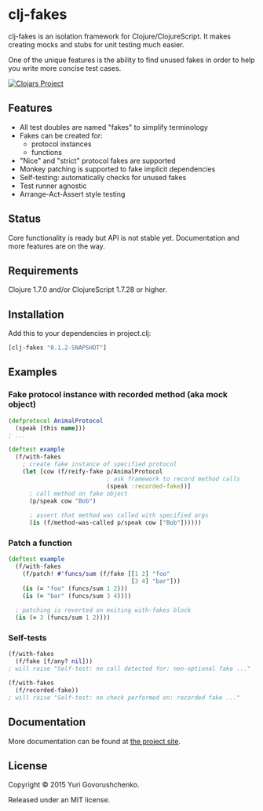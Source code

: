 # clj-fakes
clj-fakes is an isolation framework for Clojure/ClojureScript. It makes creating mocks and stubs for unit testing much easier.

One of the unique features is the ability to find unused fakes in order to help you write more concise test cases.

[![Clojars Project](http://clojars.org/clj-fakes/latest-version.svg)](http://clojars.org/clj-fakes)

## Features
* All test doubles are named "fakes" to simplify terminology
* Fakes can be created for:
  * protocol instances
  * functions
* "Nice" and "strict" protocol fakes are supported
* Monkey patching is supported to fake implicit dependencies
* Self-testing: automatically checks for unused fakes
* Test runner agnostic
* Arrange-Act-Assert style testing

## Status
Core functionality is ready but API is not stable yet. Documentation and more features are on the way.

## Requirements

Clojure 1.7.0 and/or ClojureScript 1.7.28 or higher.

## Installation
Add this to your dependencies in project.clj:

```clj
[clj-fakes "0.1.2-SNAPSHOT"]
```

## Examples

### Fake protocol instance with recorded method (aka mock object)

```clj
(defprotocol AnimalProtocol
  (speak [this name]))
; ...

(deftest example
  (f/with-fakes
    ; create fake instance of specified protocol
    (let [cow (f/reify-fake p/AnimalProtocol
                            ; ask framework to record method calls
                            (speak :recorded-fake))]
      ; call method on fake object
      (p/speak cow "Bob")
      
      ; assert that method was called with specified args
      (is (f/method-was-called p/speak cow ["Bob"])))))
```

### Patch a function

```clj
(deftest example
  (f/with-fakes
    (f/patch! #'funcs/sum (f/fake [[1 2] "foo"
                                   [3 4] "bar"]))
    (is (= "foo" (funcs/sum 1 2)))
    (is (= "bar" (funcs/sum 3 4))))
  
  ; patching is reverted on exiting with-fakes block
  (is (= 3 (funcs/sum 1 2))))
```

### Self-tests

```clj
(f/with-fakes
  (f/fake [f/any? nil]))
; will raise "Self-test: no call detected for: non-optional fake ..."
```

```clj
(f/with-fakes
  (f/recorded-fake))
; will raise "Self-test: no check performed on: recorded fake ..."
```

## Documentation
More documentation can be found at [the project site](http://metametadata.github.io/clj-fakes/).

## License
Copyright © 2015 Yuri Govorushchenko.

Released under an MIT license.
